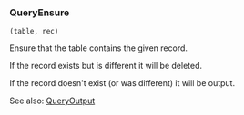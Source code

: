 ### QueryEnsure

``` suneido
(table, rec)
```

Ensure that the table contains the given record.

If the record exists but is different it will be deleted.

If the record doesn't exist (or was different) it will be output.

See also: [QueryOutput](<../../Database/Reference/QueryOutput.md>)